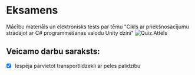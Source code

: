 # Eksamens
Mācību materiāls un elektronisks tests par tēmu "Cikls ar priekšnosacījumu strādājot ar C# programmēšanas valodu Unity dzinī"
![Quiz.Attēls](https://img.freepik.com/premium-vector/quiz-logo-with-speech-bubble-symbols-questionnaire-icon-poll-sign-concept-social-communication-chatting-interview-discussion-talk-team-dialog-vector-illustration_735449-263.jpg?w=2000)
## Veicamo darbu saraksts:
- [x] Iespēja pārvietot transportlidzekli ar peles palidzibu
